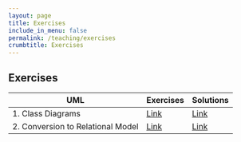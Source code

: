 ```yaml
---
layout: page
title: Exercises
include_in_menu: false
permalink: /teaching/exercises
crumbtitle: Exercises
---
```


## Exercises



| UML                               | Exercises                                                 | Solutions                                                 |
| --------------------------------- | --------------------------------------------------------- | --------------------------------------------------------- |
| 1. Class Diagrams                 | [Link](/teaching/exercises/uml/class/)                    | [Link](/teaching/solutions/uml/class/)                    |
| 2. Conversion to Relational Model | [Link](/teaching/exercises/uml/conversion_to_relational/) | [Link](/teaching/exercises/uml/conversion_to_relational/) |

